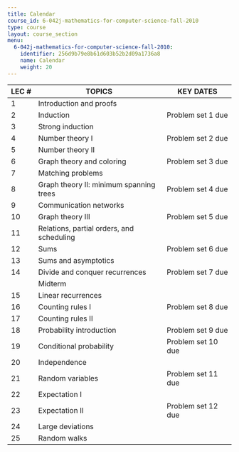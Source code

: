 ```yaml
---
title: Calendar
course_id: 6-042j-mathematics-for-computer-science-fall-2010
type: course
layout: course_section
menu:
  6-042j-mathematics-for-computer-science-fall-2010:
    identifier: 256d9b79e8b61d603b52b2d09a1736a8
    name: Calendar
    weight: 20
---
```

| LEC # | TOPICS | KEY DATES |
| --- | --- | --- |
| 1 | Introduction and proofs |   |
| 2 | Induction | Problem set 1 due |
| 3 | Strong induction |   |
| 4 | Number theory I | Problem set 2 due |
| 5 | Number theory II |   |
| 6 | Graph theory and coloring | Problem set 3 due |
| 7 | Matching problems |   |
| 8 | Graph theory II: minimum spanning trees | Problem set 4 due |
| 9 | Communication networks |   |
| 10 | Graph theory III | Problem set 5 due |
| 11 | Relations, partial orders, and scheduling |   |
| 12 | Sums | Problem set 6 due |
| 13 | Sums and asymptotics |   |
| 14 | Divide and conquer recurrences | Problem set 7 due |
|   | Midterm |   |
| 15 | Linear recurrences |   |
| 16 | Counting rules I | Problem set 8 due |
| 17 | Counting rules II |   |
| 18 | Probability introduction | Problem set 9 due |
| 19 | Conditional probability | Problem set 10 due |
| 20 | Independence |   |
| 21 | Random variables | Problem set 11 due |
| 22 | Expectation I |   |
| 23 | Expectation II | Problem set 12 due |
| 24 | Large deviations |   |
| 25 | Random walks |